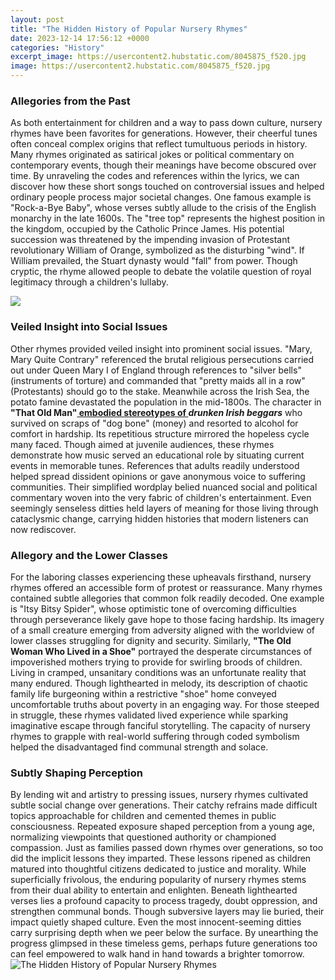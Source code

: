 ```yaml
---
layout: post
title: "The Hidden History of Popular Nursery Rhymes"
date: 2023-12-14 17:56:12 +0000
categories: "History"
excerpt_image: https://usercontent2.hubstatic.com/8045875_f520.jpg
image: https://usercontent2.hubstatic.com/8045875_f520.jpg
---
```


### Allegories from the Past 
As both entertainment for children and a way to pass down culture, nursery rhymes have been favorites for generations. However, their cheerful tunes often conceal complex origins that reflect tumultuous periods in history. Many rhymes originated as satirical jokes or political commentary on contemporary events, though their meanings have become obscured over time. By unraveling the codes and references within the lyrics, we can discover how these short songs touched on controversial issues and helped ordinary people process major societal changes.
One famous example is "Rock-a-Bye Baby", whose verses subtly allude to the crisis of the English monarchy in the late 1600s. The "tree top" represents the highest position in the kingdom, occupied by the Catholic Prince James. His potential succession was threatened by the impending invasion of Protestant revolutionary William of Orange, symbolized as the disturbing "wind". If William prevailed, the Stuart dynasty would "fall" from power. Though cryptic, the rhyme allowed people to debate the volatile question of royal legitimacy through a children's lullaby. 

![](https://www.historic-uk.com/wp-content/uploads/2017/06/history-origins-nursery-rhymes.jpg)
### Veiled Insight into Social Issues
Other rhymes provided veiled insight into prominent social issues. "Mary, Mary Quite Contrary" referenced the brutal religious persecutions carried out under Queen Mary I of England through references to "silver bells" (instruments of torture) and commanded that "pretty maids all in a row" (Protestants) should go to the stake. Meanwhile across the Irish Sea, the potato famine devastated the population in the mid-1800s. The character in **"That Old Man"[ embodied stereotypes of ](https://store.fi.io.vn/chihuahua-dad5478-t-shirt)_drunken Irish beggars_** who survived on scraps of "dog bone" (money) and resorted to alcohol for comfort in hardship. Its repetitious structure mirrored the hopeless cycle many faced.
Though aimed at juvenile audiences, these rhymes demonstrate how music served an educational role by situating current events in memorable tunes. References that adults readily understood helped spread dissident opinions or gave anonymous voice to suffering communities. Their simplified wordplay belied nuanced social and political commentary woven into the very fabric of children's entertainment. Even seemingly senseless ditties held layers of meaning for those living through cataclysmic change, carrying hidden histories that modern listeners can now rediscover.
### Allegory and the Lower Classes 
For the laboring classes experiencing these upheavals firsthand, nursery rhymes offered an accessible form of protest or reassurance. Many rhymes contained subtle allegories that common folk readily decoded. One example is "Itsy Bitsy Spider", whose optimistic tone of overcoming difficulties through perseverance likely gave hope to those facing hardship. Its imagery of a small creature emerging from adversity aligned with the worldview of lower classes struggling for dignity and security. 
Similarly, **"The Old Woman Who Lived in a Shoe"** portrayed the desperate circumstances of impoverished mothers trying to provide for swirling broods of children. Living in cramped, unsanitary conditions was an unfortunate reality that many endured. Though lighthearted in melody, its description of chaotic family life burgeoning within a restrictive "shoe" home conveyed uncomfortable truths about poverty in an engaging way. For those steeped in struggle, these rhymes validated lived experience while sparking imaginative escape through fanciful storytelling. The capacity of nursery rhymes to grapple with real-world suffering through coded symbolism helped the disadvantaged find communal strength and solace.
### Subtly Shaping Perception
By lending wit and artistry to pressing issues, nursery rhymes cultivated subtle social change over generations. Their catchy refrains made difficult topics approachable for children and cemented themes in public consciousness. Repeated exposure shaped perception from a young age, normalizing viewpoints that questioned authority or championed compassion. Just as families passed down rhymes over generations, so too did the implicit lessons they imparted. These lessons ripened as children matured into thoughtful citizens dedicated to justice and morality. 
While superficially frivolous, the enduring popularity of nursery rhymes stems from their dual ability to entertain and enlighten. Beneath lighthearted verses lies a profound capacity to process tragedy, doubt oppression, and strengthen communal bonds. Though subversive layers may lie buried, their impact quietly shaped culture. Even the most innocent-seeming ditties carry surprising depth when we peer below the surface. By unearthing the progress glimpsed in these timeless gems, perhaps future generations too can feel empowered to walk hand in hand towards a brighter tomorrow.
![The Hidden History of Popular Nursery Rhymes](https://usercontent2.hubstatic.com/8045875_f520.jpg)